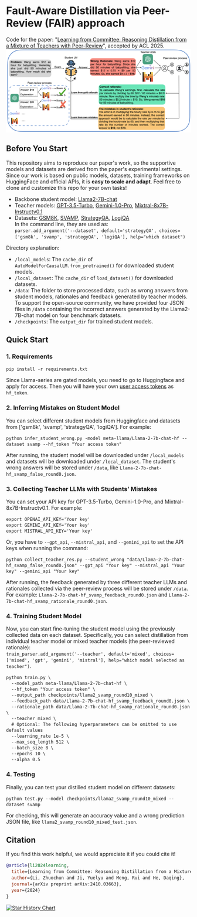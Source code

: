 # Fault-Aware Distillation via Peer-Review (FAIR) approach
Code for the paper: "[Learning from Committee: Reasoning Distillation from a Mixture of Teachers with Peer-Review](https://arxiv.org/abs/2410.03663)", accepted by ACL 2025.
![Overview of our FAIR method.](procedure.png)

## Before You Start
This repository aims to reproduce our paper's work, so the supportive models and datasets are derived from the paper's experimental settings. Since our work is based on public models, datasets, training frameworks on HuggingFace and official APIs, it is **easy to scale and adapt**. Feel free to clone and customize this repo for your own tasks!

- Backbone student model: [Llama2-7B-chat](https://huggingface.co/meta-llama/Llama-2-7b-chat-hf)  
- Teacher models: [GPT-3.5-Turbo](https://platform.openai.com/docs/models/gpt-3-5-turbo), [Gemini-1.0-Pro](https://console.cloud.google.com/vertex-ai/publishers/google/model-garden/gemini-pro?inv=1&invt=Abx3xA), [Mixtral-8x7B-Instructv0.1](https://deepinfra.com/mistralai/Mixtral-8x7B-Instruct-v0.1)  
- Datasets: [GSM8K](https://huggingface.co/datasets/openai/gsm8k), [SVAMP](https://huggingface.co/datasets/ChilleD/SVAMP), [StrategyQA](https://huggingface.co/datasets/ChilleD/StrategyQA), [LogiQA](https://huggingface.co/datasets/lucasmccabe/logiqa)  
In the command line, they are used as:  
`parser.add_argument('--dataset', default='strategyQA', choices=['gsm8k', 'svamp', 'strategyQA', 'logiQA'], help="which dataset")`

Directory explanation:
- `/local_models`: The `cache_dir` of `AutoModelForCausalLM.from_pretrained()` for downloaded student models.
- `/local_dataset`: The `cache_dir` of `load_dataset()` for downloaded datasets.
- `/data`: The folder to store processed data, such as wrong answers from student models, rationales and feedback generated by teacher models.  
To support the open-source community, we have provided four JSON files in `/data` containing the incorrect answers generated by the Llama2-7B-chat model on four benchmark datasets.
- `/checkpoints`: The `output_dir` for trained student models.

## Quick Start
### 1. Requirements
```
pip install -r requirements.txt
```  
Since Llama-series are gated models, you need to go to Huggingface and apply for access. Then you will have your own [user access tokens](https://huggingface.co/docs/hub/security-tokens) as `hf_token`.
### 2. Inferring Mistakes on Student Model
You can select different student models from Huggingface and datasets from ['gsm8k', 'svamp', 'strategyQA', 'logiQA']. For example:  
```
python infer_student_wrong.py -model meta-llama/Llama-2-7b-chat-hf --dataset svamp --hf_token "Your access token"
```   

After running, the student model will be downloaded under `/local_models` and datasets will be downloaded under `/local_dataset`. The student's wrong answers will be stored under `/data`, like `Llama-2-7b-chat-hf_svamp_false_round0.json`.
### 3. Collecting Teacher LLMs with Students’ Mistakes
You can set your API key for GPT-3.5-Turbo, Gemini-1.0-Pro, and Mixtral-8x7B-Instructv0.1. For example:  
```
export OPENAI_API_KEY='Your key'  
export GEMINI_API_KEY='Your key'  
export MISTRAL_API_KEY='Your key'
```  

Or, you have to `--gpt_api`, `--mistral_api`, and `--gemini_api` to set the API keys when running the command:  
```
python collect_teacher_res.py --student_wrong "data/Llama-2-7b-chat-hf_svamp_false_round0.json" --gpt_api "Your key" --mistral_api "Your key" --gemini_api "Your key"
```  

After running, the feedback generated by three different teacher LLMs and rationales collected via the peer-review process will be stored under `/data`. For example: `Llama-2-7b-chat-hf_svamp_feedback_round0.json` and `Llama-2-7b-chat-hf_svamp_rationale_round0.json`.
### 4. Training Student Model
Now, you can start fine-tuning the student model using the previously collected data on each dataset. Specifically, you can select distillation from individual teacher model or mixed teacher models (the peer-reviewed rationale):  
`train_parser.add_argument('--teacher', default='mixed', choices=['mixed', 'gpt', 'gemini', 'mistral'], help="which model selected as teacher")`.  
  
```
python train.py \
  --model_path meta-llama/Llama-2-7b-chat-hf \
  --hf_token "Your access token" \
  --output_path checkpoints/llama2_svamp_round10_mixed \
  --feedback_path data/Llama-2-7b-chat-hf_svamp_feedback_round0.json \
  --rationale_path data/Llama-2-7b-chat-hf_svamp_rationale_round0.json \
  --teacher mixed \
  # Optional: The following hyperparameters can be omitted to use default values
  --learning_rate 1e-5 \
  --max_seq_length 512 \
  --batch_size 8 \
  --epochs 10 \
  --alpha 0.5
```
### 4. Testing
Finally, you can test your distilled student model on different datasets:  
```
python test.py --model checkpoints/llama2_svamp_round10_mixed --dataset svamp
```
For checking, this will generate an accuracy value and a wrong prediction JSON file, like `llama2_svamp_round10_mixed_test.json`.

## Citation
If you find this work helpful, we would appreciate it if you could cite it!
```bibtex
@article{li2024learning,
  title={Learning from Committee: Reasoning Distillation from a Mixture of Teachers with Peer-Review},
  author={Li, Zhuochun and Ji, Yuelyu and Meng, Rui and He, Daqing},
  journal={arXiv preprint arXiv:2410.03663},
  year={2024}
}
```

[![Star History Chart](https://api.star-history.com/svg?repos=zhuochunli/Learn-from-Committee&type=Date)](https://star-history.com/#zhuochunli/Learn-from-Committee&Date)
